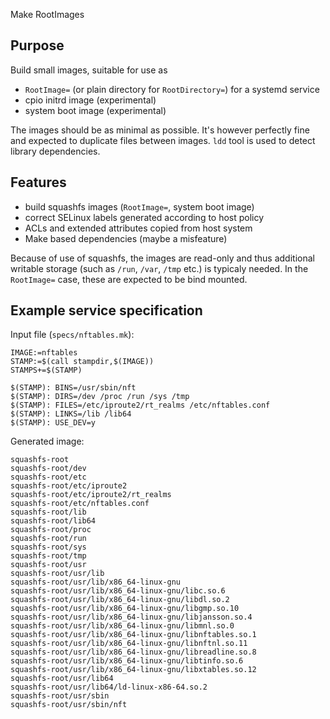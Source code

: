 Make RootImages

## Purpose

Build small images, suitable for use as
* `RootImage=` (or plain directory for `RootDirectory=`) for a systemd service
* cpio initrd image (experimental)
* system boot image (experimental)

The images should be as minimal as possible. It's however perfectly
fine and expected to duplicate files between images. `ldd` tool is
used to detect library dependencies.

## Features

* build squashfs images (`RootImage=`, system boot image)
* correct SELinux labels generated according to host policy
* ACLs and extended attributes copied from host system
* Make based dependencies (maybe a misfeature)

Because of use of squashfs, the images are read-only and thus
additional writable storage (such as `/run`, `/var`, `/tmp` etc.) is
typicaly needed. In the `RootImage=` case, these are expected to be
bind mounted.

## Example service specification
Input file (`specs/nftables.mk`):
```
IMAGE:=nftables
STAMP:=$(call stampdir,$(IMAGE))
STAMPS+=$(STAMP)

$(STAMP): BINS=/usr/sbin/nft
$(STAMP): DIRS=/dev /proc /run /sys /tmp
$(STAMP): FILES=/etc/iproute2/rt_realms /etc/nftables.conf
$(STAMP): LINKS=/lib /lib64
$(STAMP): USE_DEV=y
```

Generated image:
```
squashfs-root
squashfs-root/dev
squashfs-root/etc
squashfs-root/etc/iproute2
squashfs-root/etc/iproute2/rt_realms
squashfs-root/etc/nftables.conf
squashfs-root/lib
squashfs-root/lib64
squashfs-root/proc
squashfs-root/run
squashfs-root/sys
squashfs-root/tmp
squashfs-root/usr
squashfs-root/usr/lib
squashfs-root/usr/lib/x86_64-linux-gnu
squashfs-root/usr/lib/x86_64-linux-gnu/libc.so.6
squashfs-root/usr/lib/x86_64-linux-gnu/libdl.so.2
squashfs-root/usr/lib/x86_64-linux-gnu/libgmp.so.10
squashfs-root/usr/lib/x86_64-linux-gnu/libjansson.so.4
squashfs-root/usr/lib/x86_64-linux-gnu/libmnl.so.0
squashfs-root/usr/lib/x86_64-linux-gnu/libnftables.so.1
squashfs-root/usr/lib/x86_64-linux-gnu/libnftnl.so.11
squashfs-root/usr/lib/x86_64-linux-gnu/libreadline.so.8
squashfs-root/usr/lib/x86_64-linux-gnu/libtinfo.so.6
squashfs-root/usr/lib/x86_64-linux-gnu/libxtables.so.12
squashfs-root/usr/lib64
squashfs-root/usr/lib64/ld-linux-x86-64.so.2
squashfs-root/usr/sbin
squashfs-root/usr/sbin/nft
```
